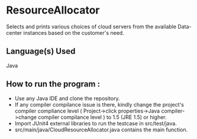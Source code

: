# ResourceAllocator
Selects and prints various choices of cloud servers from the available Data-center instances based on the customer's need.

## Language(s) Used
Java

## How to run the program :
- Use any Java IDE and clone the repository.
- If any compiler compilance issue is there, kindly change the project's compiler compliance level
  ( Project->click properties->Java compiler->change compiler compilance level ) to 1.5 (JRE 1.5) or higher.
- Import JUnit4 external libraries to run the testcase in src/test/java.
- src/main/java/CloudResourceAllocator.java contains the main function.
